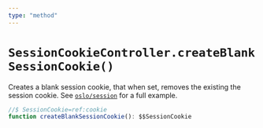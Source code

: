 ```yaml
---
type: "method"
---
```


# `SessionCookieController.createBlankSessionCookie()`

Creates a blank session cookie, that when set, removes the existing the session cookie. See [`oslo/session`](/reference/session) for a full example.

```ts
//$ SessionCookie=ref:cookie
function createBlankSessionCookie(): $$SessionCookie
```
